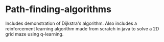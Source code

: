 # Path-finding-algorithms
Includes demonstration of Dijkstra's algorithm. Also includes a reinforcement learning algorithm made from scratch in java to solve a 2D grid maze using q-learning.

